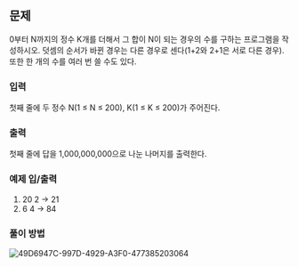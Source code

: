 ## 문제
0부터 N까지의 정수 K개를 더해서 그 합이 N이 되는 경우의 수를 구하는 프로그램을 작성하시오.
덧셈의 순서가 바뀐 경우는 다른 경우로 센다(1+2와 2+1은 서로 다른 경우). 또한 한 개의 수를 여러 번 쓸 수도 있다.
### 입력
첫째 줄에 두 정수 N(1 ≤ N ≤ 200), K(1 ≤ K ≤ 200)가 주어진다.
### 출력
첫째 줄에 답을 1,000,000,000으로 나눈 나머지를 출력한다.
### 예제 입/출력
1. 20 2 -> 21
2. 6 4 -> 84
### 풀이 방법
![49D6947C-997D-4929-A3F0-477385203064](https://user-images.githubusercontent.com/98890934/225557840-7e209eb0-38f2-4852-8a88-a72d7bc28a0f.jpg)
